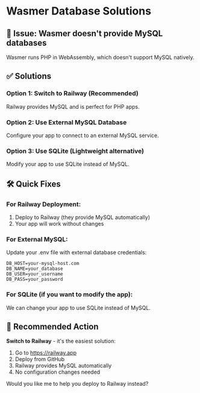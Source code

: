 # Wasmer Database Solutions

## 🚨 Issue: Wasmer doesn't provide MySQL databases

Wasmer runs PHP in WebAssembly, which doesn't support MySQL natively.

## ✅ Solutions

### Option 1: Switch to Railway (Recommended)
Railway provides MySQL and is perfect for PHP apps.

### Option 2: Use External MySQL Database
Configure your app to connect to an external MySQL service.

### Option 3: Use SQLite (Lightweight alternative)
Modify your app to use SQLite instead of MySQL.

## 🛠️ Quick Fixes

### For Railway Deployment:
1. Deploy to Railway (they provide MySQL automatically)
2. Your app will work without changes

### For External MySQL:
Update your .env file with external database credentials:
```
DB_HOST=your-mysql-host.com
DB_NAME=your_database
DB_USER=your_username
DB_PASS=your_password
```

### For SQLite (if you want to modify the app):
We can change your app to use SQLite instead of MySQL.

## 🎯 Recommended Action

**Switch to Railway** - it's the easiest solution:
1. Go to https://railway.app
2. Deploy from GitHub
3. Railway provides MySQL automatically
4. No configuration changes needed

Would you like me to help you deploy to Railway instead?
